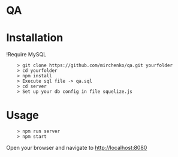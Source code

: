 # QA
# Installation

  !Require MySQL

```
    > git clone https://github.com/mirchenko/qa.git yourfolder
    > cd yourfolder
    > npm install
    > Execute sql file -> qa.sql
    > cd server
    > Set up your db config in file squelize.js
```

# Usage

```
    > npm run server
    > npm start
```
Open your browser and navigate to [http://localhost:8080](http://localhost:8080)
